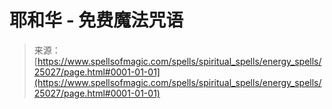 <!--yml

category: 未分类

date: 2024-06-12 19:11:34

-->

# 耶和华 - 免费魔法咒语

> 来源：[https://www.spellsofmagic.com/spells/spiritual_spells/energy_spells/25027/page.html#0001-01-01](https://www.spellsofmagic.com/spells/spiritual_spells/energy_spells/25027/page.html#0001-01-01)
